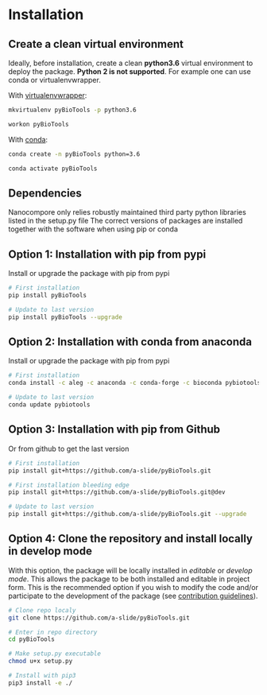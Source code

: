 # Installation

## Create a clean virtual environment

Ideally, before installation, create a clean **python3.6** virtual environment to deploy the package. **Python 2 is not supported**.
For example one can use conda or virtualenvwrapper.

With [virtualenvwrapper](https://virtualenvwrapper.readthedocs.io/en/latest/install.html):

```bash
mkvirtualenv pyBioTools -p python3.6

workon pyBioTools
```

With [conda](https://conda.io/projects/conda/en/latest/user-guide/install/index.html):

```bash
conda create -n pyBioTools python=3.6

conda activate pyBioTools
```

## Dependencies

Nanocompore only relies robustly maintained third party python libraries listed in the setup.py file
The correct versions of packages are installed together with the software when using pip or conda

## Option 1: Installation with pip from pypi

Install or upgrade the package with pip from pypi

```bash
# First installation
pip install pyBioTools

# Update to last version
pip install pyBioTools --upgrade
```

## Option 2: Installation with conda from anaconda

Install or upgrade the package with pip from pypi

```bash
# First installation
conda install -c aleg -c anaconda -c conda-forge -c bioconda pybiotools

# Update to last version
conda update pybiotools
```

## Option 3: Installation with pip from Github

Or from github to get the last version

```bash
# First installation
pip install git+https://github.com/a-slide/pyBioTools.git

# First installation bleeding edge
pip install git+https://github.com/a-slide/pyBioTools.git@dev

# Update to last version
pip install git+https://github.com/a-slide/pyBioTools.git --upgrade
```

## Option 4: Clone the repository and install locally in develop mode

With this option, the package will be locally installed in *editable* or *develop mode*. This allows the package to be both installed and editable in project form. This is the recommended option if you wish to modify the code and/or participate to the development of the package (see [contribution guidelines](contributing.md)).

```bash
# Clone repo localy
git clone https://github.com/a-slide/pyBioTools.git

# Enter in repo directory
cd pyBioTools

# Make setup.py executable
chmod u+x setup.py

# Install with pip3
pip3 install -e ./
```
